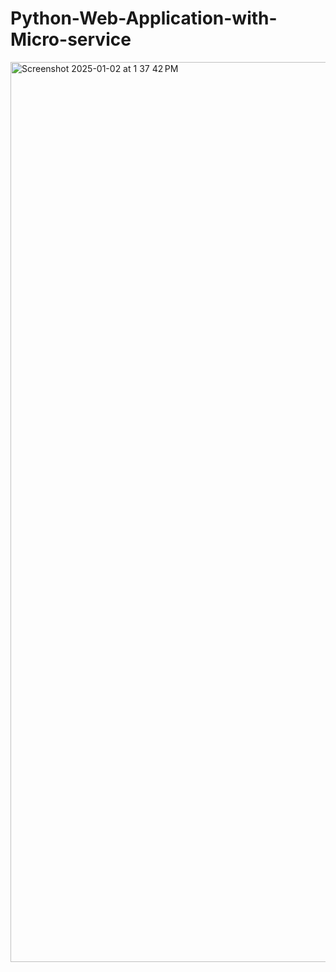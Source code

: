 # Python-Web-Application-with-Micro-service


<img width="1440" alt="Screenshot 2025-01-02 at 1 37 42 PM" src="https://github.com/user-attachments/assets/eff8a86f-7c01-413f-b47d-3a4bfc5c69fb" />
